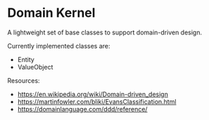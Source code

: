 # Domain Kernel

A lightweight set of base classes to support domain-driven design.

Currently implemented classes are:
- Entity
- ValueObject

Resources:
- https://en.wikipedia.org/wiki/Domain-driven_design
- https://martinfowler.com/bliki/EvansClassification.html
- https://domainlanguage.com/ddd/reference/